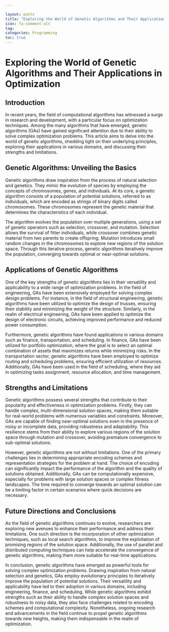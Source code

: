 ```yaml
---

layout: posts
title: "Exploring the World of Genetic Algorithms and Their Applications in Optimization"
icon: fa-comment-alt
tag:      
categories: Programming
toc: true
---
```




# Exploring the World of Genetic Algorithms and Their Applications in Optimization

## Introduction

In recent years, the field of computational algorithms has witnessed a surge in research and development, with a particular focus on optimization techniques. Among the many algorithms that have emerged, genetic algorithms (GAs) have gained significant attention due to their ability to solve complex optimization problems. This article aims to delve into the world of genetic algorithms, shedding light on their underlying principles, exploring their applications in various domains, and discussing their strengths and limitations.

## Genetic Algorithms: Unveiling the Basics

Genetic algorithms draw inspiration from the process of natural selection and genetics. They mimic the evolution of species by employing the concepts of chromosomes, genes, and individuals. At its core, a genetic algorithm consists of a population of potential solutions, referred to as individuals, which are encoded as strings of binary digits called chromosomes. These chromosomes represent the genetic material that determines the characteristics of each individual.

The algorithm evolves the population over multiple generations, using a set of genetic operators such as selection, crossover, and mutation. Selection allows the survival of fitter individuals, while crossover combines genetic material from two parents to create offspring. Mutation introduces small random changes in the chromosomes to explore new regions of the solution space. Through this iterative process, genetic algorithms iteratively improve the population, converging towards optimal or near-optimal solutions.

## Applications of Genetic Algorithms

One of the key strengths of genetic algorithms lies in their versatility and applicability to a wide range of optimization problems. In the field of engineering, GAs have been extensively employed for solving complex design problems. For instance, in the field of structural engineering, genetic algorithms have been utilized to optimize the design of trusses, ensuring their stability and minimizing the weight of the structure. Similarly, in the realm of electrical engineering, GAs have been applied to optimize the design of electronic circuits, achieving improved performance and reduced power consumption.

Furthermore, genetic algorithms have found applications in various domains such as finance, transportation, and scheduling. In finance, GAs have been utilized for portfolio optimization, where the goal is to select an optimal combination of assets that maximizes returns while minimizing risks. In the transportation sector, genetic algorithms have been employed to optimize routing and scheduling problems, ensuring efficient utilization of resources. Additionally, GAs have been used in the field of scheduling, where they aid in optimizing tasks assignment, resource allocation, and time management.

## Strengths and Limitations

Genetic algorithms possess several strengths that contribute to their popularity and effectiveness in optimization problems. Firstly, they can handle complex, multi-dimensional solution spaces, making them suitable for real-world problems with numerous variables and constraints. Moreover, GAs are capable of finding near-optimal solutions even in the presence of noisy or incomplete data, providing robustness and adaptability. This resilience stems from their ability to explore various regions of the solution space through mutation and crossover, avoiding premature convergence to sub-optimal solutions.

However, genetic algorithms are not without limitations. One of the primary challenges lies in determining appropriate encoding schemes and representation strategies for the problem at hand. The choice of encoding can significantly impact the performance of the algorithm and the quality of solutions obtained. Additionally, GAs can be computationally expensive, especially for problems with large solution spaces or complex fitness landscapes. The time required to converge towards an optimal solution can be a limiting factor in certain scenarios where quick decisions are necessary.

## Future Directions and Conclusions

As the field of genetic algorithms continues to evolve, researchers are exploring new avenues to enhance their performance and address their limitations. One such direction is the incorporation of other optimization techniques, such as local search algorithms, to improve the exploitation of promising regions of the solution space. Additionally, the use of parallel and distributed computing techniques can help accelerate the convergence of genetic algorithms, making them more suitable for real-time applications.

In conclusion, genetic algorithms have emerged as powerful tools for solving complex optimization problems. Drawing inspiration from natural selection and genetics, GAs employ evolutionary principles to iteratively improve the population of potential solutions. Their versatility and applicability have led to their adoption in various domains, including engineering, finance, and scheduling. While genetic algorithms exhibit strengths such as their ability to handle complex solution spaces and robustness to noisy data, they also face challenges related to encoding schemes and computational complexity. Nonetheless, ongoing research and advancements in the field continue to propel genetic algorithms towards new heights, making them indispensable in the realm of optimization.